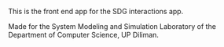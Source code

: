 This is the front end app for the SDG interactions app.

Made for the System Modeling and Simulation Laboratory of the Department of Computer Science, UP Diliman.